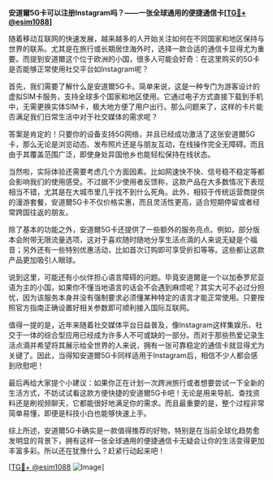 **安道爾5G卡可以注册Instagram吗？——一张全球通用的便捷通信卡[[TG💪+ @esim1088](https://t.me/s/esim1088)]**

随着移动互联网的快速发展，越来越多的人开始关注如何在不同国家和地区保持与世界的联系。尤其是在旅行或长期居住海外时，选择一款合适的通信卡显得尤为重要。而提到安道爾这个位于欧洲的小国，很多人可能会好奇：在这里购买的5G卡是否能够正常使用社交平台如Instagram呢？

首先，我们需要了解什么是安道爾5G卡。简单来说，这是一种专门为游客设计的虚拟SIM卡服务，支持全球多个国家和地区使用。它通过电子方式直接下载到手机中，无需更换实体SIM卡，极大地方便了用户出行。那么问题来了，这样的卡片能否满足我们日常生活中对于社交媒体的需求呢？

答案是肯定的！只要你的设备支持5G网络，并且已经成功激活了这张安道爾5G卡，那么无论是浏览动态、发布照片还是与朋友互动，在线操作完全无障碍。而且由于其覆盖范围广泛，即使身处异国他乡也能轻松保持在线状态。

当然啦，实际体验还需要考虑几个方面因素。比如网速快不快、信号稳不稳定等都会影响我们的使用感受。不过据不少使用者反馈称，这款产品在大多数情况下表现相当不错，尤其是在大城市里几乎找不到什么死角。此外，相较于传统运营商提供的漫游套餐，安道爾5G卡不仅价格实惠，而且灵活性更高，适合短期停留或者经常跨国往返的朋友。

除了基本的功能之外，安道爾5G卡还提供了一些额外的服务亮点。例如，部分版本会附带无限流量选项，这对于喜欢随时随地分享生活点滴的人来说无疑是个福音；另外还有一些特别优惠活动，比如首次订购即可享受折扣等等。这些都让这款产品更加吸引人眼球。

说到这里，可能还有小伙伴担心语言障碍的问题。毕竟安道爾是一个以加泰罗尼亚语为主的小国，如果你不懂当地语言的话会不会遇到麻烦呢？其实大可不必过分担忧，因为该服务本身并没有强制要求必须懂某种特定的语言才能正常使用。只要按照官方指南正确设置好相关参数即可顺利接入国际互联网。

值得一提的是，近年来随着社交媒体平台日益普及，像Instagram这样集娱乐、社交于一体的综合型应用已经成为许多人不可或缺的一部分。而对于那些热爱记录生活点滴并希望将其展示给全世界的人来说，拥有一张可靠稳定的通信卡就显得尤为关键了。因此，当得知安道爾5G卡同样适用于Instagram后，相信不少人都会感到欣慰吧！

最后再给大家提个小建议：如果你正在计划一次跨洲旅行或者想要尝试一下全新的生活方式，不妨试试看这款方便快捷的安道爾5G卡吧！无论是用来导航、查找资料还是刷视频聊天，它都能很好地满足你的需求。而且最重要的是，整个过程非常简单易懂，即便是科技小白也能够快速上手。

综上所述，安道爾5G卡确实是一款值得推荐的好物，特别是在当前全球化趋势愈发明显的背景下，拥有这样一张全球通用的便捷通信卡无疑会让你的生活变得更加丰富多彩。所以还在犹豫什么？赶紧行动起来吧！

[[TG💪+ @esim1088](https://t.me/s/esim1088) ![Image](https://i.postimg.cc/4NQfJmqS/Snipaste-2025-05-13-00-14-12.png)]